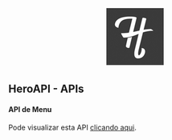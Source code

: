 <div align="center">
<img src="/logo.jpg" alt="heroslender"/>
</div>

## HeroAPI - APIs
#### API de Menu
Pode visualizar esta API [clicando aqui](https://github.com/heroslender/HeroAPI/tree/master/src/main/java/com/heroslender/Menu).
